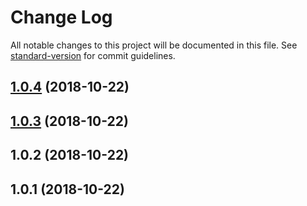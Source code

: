 # Change Log

All notable changes to this project will be documented in this file. See [standard-version](https://github.com/conventional-changelog/standard-version) for commit guidelines.

<a name="1.0.4"></a>
## [1.0.4](https://github.com/talk-to-track/private/tree/master/packages/cordova-plugin_apple_av-audio-session_request-record-permission/compare/v1.0.3...v1.0.4) (2018-10-22)



<a name="1.0.3"></a>
## [1.0.3](https://github.com/talk-to-track/private/tree/master/packages/cordova-plugin_apple_av-audio-session_request-record-permission/compare/v1.0.2...v1.0.3) (2018-10-22)



<a name="1.0.2"></a>
## 1.0.2 (2018-10-22)



<a name="1.0.1"></a>
## 1.0.1 (2018-10-22)
